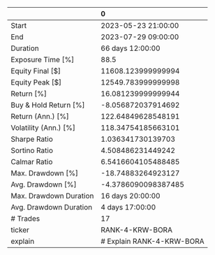 |                        | 0                         |
|:-----------------------|:--------------------------|
| Start                  | 2023-05-23 21:00:00       |
| End                    | 2023-07-29 09:00:00       |
| Duration               | 66 days 12:00:00          |
| Exposure Time [%]      | 88.5                      |
| Equity Final [$]       | 11608.123999999994        |
| Equity Peak [$]        | 12549.783999999998        |
| Return [%]             | 16.081239999999944        |
| Buy & Hold Return [%]  | -8.056872037914692        |
| Return (Ann.) [%]      | 122.64849628548191        |
| Volatility (Ann.) [%]  | 118.34754185663101        |
| Sharpe Ratio           | 1.036341730139703         |
| Sortino Ratio          | 4.508486231449242         |
| Calmar Ratio           | 6.5416604105488485        |
| Max. Drawdown [%]      | -18.74883264923127        |
| Avg. Drawdown [%]      | -4.3786090098387485       |
| Max. Drawdown Duration | 16 days 20:00:00          |
| Avg. Drawdown Duration | 4 days 17:00:00           |
| # Trades               | 17                        |
| ticker                 | RANK-4-KRW-BORA           |
| explain                | # Explain RANK-4-KRW-BORA |